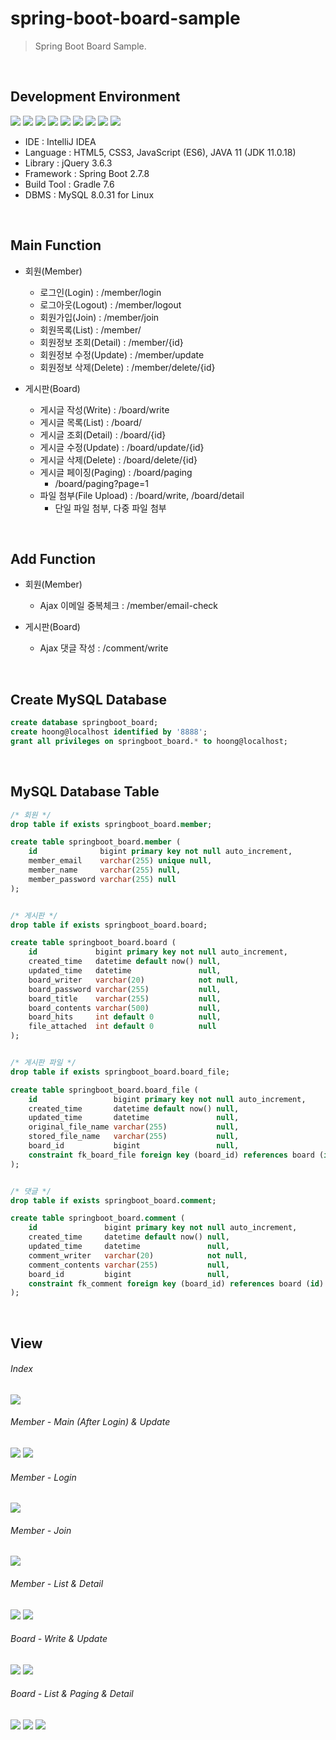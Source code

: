 # spring-boot-board-sample
> Spring Boot Board Sample.

<br>

## Development Environment
<div style="display: inline-block">
    <img src="https://img.shields.io/badge/IntelliJ%20IDEA-000000?style=flat&logo=IntelliJIDEA&logoColor=white" />
    <img src="https://img.shields.io/badge/HTML-E34F26?style=flat&logo=HTML5&logoColor=white" />
    <img src="https://img.shields.io/badge/CSS-1572B6?style=flat&logo=CSS3&logoColor=white" />
    <img src="https://img.shields.io/badge/JavaScript-F7DF1E?style=flat&logo=JavaScript&logoColor=white" />
    <img src="https://img.shields.io/badge/jQuery-0769AD?style=flat&logo=jQuery&logoColor=white" />
    <img src="https://img.shields.io/badge/Java-007396?style=flat&logo=coffeescript&logoColor=white" />
    <img src="https://img.shields.io/badge/SpringBoot-6DB33F?style=flat&logo=SpringBoot&logoColor=white" />
    <img src="https://img.shields.io/badge/Gradle-02303A?style=flat&logo=Gradle&logoColor=white" />
    <img src="https://img.shields.io/badge/MySQL-4479A1?style=flat&logo=MySQL&logoColor=white" />
</div>

<br>

- IDE : IntelliJ IDEA
- Language : HTML5, CSS3, JavaScript (ES6), JAVA 11 (JDK 11.0.18)
- Library : jQuery 3.6.3
- Framework : Spring Boot 2.7.8
- Build Tool : Gradle 7.6
- DBMS : MySQL 8.0.31 for Linux

<br>

## Main Function
- 회원(Member)
    - 로그인(Login) : /member/login
    - 로그아웃(Logout) : /member/logout
    - 회원가입(Join) : /member/join
    - 회원목록(List) : /member/
    - 회원정보 조회(Detail) : /member/{id}
    - 회원정보 수정(Update) : /member/update
    - 회원정보 삭제(Delete) : /member/delete/{id}

- 게시판(Board)
    - 게시글 작성(Write) : /board/write
    - 게시글 목록(List) : /board/
    - 게시글 조회(Detail) : /board/{id}
    - 게시글 수정(Update) : /board/update/{id}
    - 게시글 삭제(Delete) : /board/delete/{id}
    - 게시글 페이징(Paging) : /board/paging
        - /board/paging?page=1
    - 파일 첨부(File Upload) : /board/write, /board/detail
        - 단일 파일 첨부, 다중 파일 첨부

<br>

## Add Function
- 회원(Member)
    - Ajax 이메일 중복체크 : /member/email-check

- 게시판(Board)
    - Ajax 댓글 작성 : /comment/write

<br>

## Create MySQL Database
```SQL
create database springboot_board;
create hoong@localhost identified by '8888';
grant all privileges on springboot_board.* to hoong@localhost;
```

<br>

## MySQL Database Table
```SQL
/* 회원 */
drop table if exists springboot_board.member;

create table springboot_board.member (
    id              bigint primary key not null auto_increment,
    member_email    varchar(255) unique null,
    member_name     varchar(255) null,
    member_password varchar(255) null
);


/* 게시판 */
drop table if exists springboot_board.board;

create table springboot_board.board (
    id             bigint primary key not null auto_increment,
    created_time   datetime default now() null,
    updated_time   datetime               null,
    board_writer   varchar(20)            not null,
    board_password varchar(255)           null,
    board_title    varchar(255)           null,
    board_contents varchar(500)           null,
    board_hits     int default 0          null,
    file_attached  int default 0          null
);


/* 게시판 파일 */
drop table if exists springboot_board.board_file;

create table springboot_board.board_file (
    id                 bigint primary key not null auto_increment,
    created_time       datetime default now() null,
    updated_time       datetime               null,
    original_file_name varchar(255)           null,
    stored_file_name   varchar(255)           null,
    board_id           bigint                 null,
    constraint fk_board_file foreign key (board_id) references board (id) on delete cascade
);


/* 댓글 */
drop table if exists springboot_board.comment;

create table springboot_board.comment (
    id               bigint primary key not null auto_increment,
    created_time     datetime default now() null,
    updated_time     datetime               null,
    comment_writer   varchar(20)            not null,
    comment_contents varchar(255)           null,
    board_id         bigint                 null,
    constraint fk_comment foreign key (board_id) references board (id) on delete cascade
);
```

<br>

## View
###### Index
<kbd><img src="image/page/img_page_index.png" /></kbd>

###### Member - Main (After Login) & Update
<kbd><img src="image/page/img_page_main.png" /></kbd>
<kbd><img src="image/page/member/img_page_member_update.png" /></kbd>

###### Member - Login
<kbd><img src="image/page/member/img_page_member_login.png" /></kbd>

###### Member - Join
<kbd><img src="image/page/member/img_page_member_join.png" /></kbd>

###### Member - List & Detail
<kbd><img src="image/page/member/img_page_member_list.png" /></kbd>
<kbd><img src="image/page/member/img_page_member_detail.png" /></kbd>

###### Board - Write & Update
<kbd><img src="image/page/board/img_page_board_write.png" /></kbd>
<kbd><img src="image/page/board/img_page_board_update.png" /></kbd>

###### Board - List & Paging & Detail
<kbd><img src="image/page/board/img_page_board_list.png" /></kbd>
<kbd><img src="image/page/board/img_page_board_paging.png" /></kbd>
<kbd><img src="image/page/board/img_page_board_detail.png" /></kbd>
